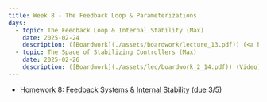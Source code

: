 ```yaml
---
title: Week 8 - The Feedback Loop & Parameterizations
days:
  - topic: The Feedback Loop & Internal Stability (Max)
    date: 2025-02-24
    description: ([Boardwork](./assets/boardwork/lecture_13.pdf)) (<a href="https://www.youtube.com/watch?v=J7F7T6_MH80&list=PLU2v_5UVjn7d6-pFEjqvXhI0fE83DfncU&index=17">Video</a>) <br /> Reading - LN 5.4, DFT 3.1, 3.2
  - topic: The Space of Stabilizing Controllers (Max)
    date: 2025-02-26
    description: ([Boardwork](./assets/lec/boardwork_2_14.pdf)) (Video) <br /> Reading - LN 5.5, DFT 4, 5
---
```


- [Homework 8: Feedback Systems & Internal Stability](./assets/hw/CDS_131_Homework_5.pdf) (due 3/5)

<a id="Week9"></a>